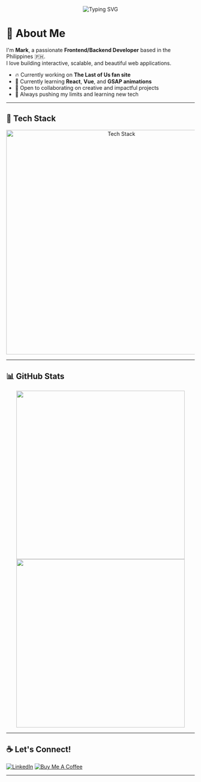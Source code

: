 <!-- Profile README start -->

<p align="center">
  <img src="https://readme-typing-svg.herokuapp.com?font=Fira+Code&size=24&pause=1000&color=F77F00&width=435&lines=Hi+%F0%9F%91%8B%2C+I'm+Mark!;A+Frontend%2FBackend+Developer;I+build+creative+web+projects!" alt="Typing SVG" />
</p>

# 👋 About Me

I'm **Mark**, a passionate **Frontend/Backend Developer** based in the Philippines 🇵🇭.  
I love building interactive, scalable, and beautiful web applications.  

- 🔥 Currently working on **The Last of Us fan site**
- 🌱 Currently learning **React**, **Vue**, and **GSAP animations**
- 🤝 Open to collaborating on creative and impactful projects
- 🎯 Always pushing my limits and learning new tech

---

## 🚀 Tech Stack

<p align="center">
  <img src="https://raw.githubusercontent.com/your-github-username/your-github-username/main/tech-stack.png" alt="Tech Stack" width="600" />
</p>

<!-- Replace the link above with the actual location where you upload your stack image in your repo -->

---

## 📊 GitHub Stats

<p align="center">
  <img src="https://github-readme-stats.vercel.app/api?username=your-github-username&show_icons=true&theme=tokyonight" width="450" />
  <img src="https://github-readme-streak-stats.herokuapp.com?user=your-github-username&theme=tokyonight&date_format=M%20j%5B%2C%20Y%5D" width="450" />
</p>

---

## ☕ Let's Connect!

[![LinkedIn](https://img.shields.io/badge/LinkedIn-Connect-blue?style=for-the-badge&logo=linkedin)](your-linkedin-link)
[![Buy Me A Coffee](https://img.shields.io/badge/-Buy%20Me%20a%20Coffee-FFDD00?style=for-the-badge&logo=buy-me-a-coffee&logoColor=black)](your-buymeacoffee-link)

---

<!-- Profile README end -->
